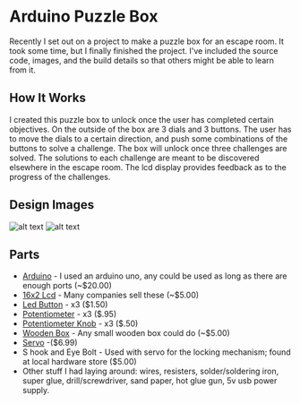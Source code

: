 # Arduino Puzzle Box

Recently I set out on a project to make a puzzle box for an escape room. It took some time, but I finally finished the project. I've included the source code, images, and the build details so that others might be able to learn from it.

## How It Works

I created this puzzle box to unlock once the user has completed certain objectives. On the outside of the box are 3 dials and 3 buttons. The user has to move the dials to a certain direction, and push some combinations of the buttons to solve a challenge. The box will unlock once three challenges are solved. The solutions to each challenge are meant to be discovered elsewhere in the escape room. The lcd display provides feedback as to the progress of the challenges. 

## Design Images

![alt text](https://github.com/aaronsjsu/Arduino-Puzzle-Box/blob/master/Images/Puzzle%20Box%201.JPG)
![alt text](https://github.com/aaronsjsu/Arduino-Puzzle-Box/blob/master/Images/Puzzle%20Box%202.JPG)

## Parts

* [Arduino](https://smile.amazon.com/Arduino-Uno-R3-Microcontroller-A000066/dp/B008GRTSV6/ref=sr_1_1?ie=UTF8&qid=1536210504&sr=8-1&keywords=arduino+uno) - I used an arduino uno, any could be used as long as there are enough ports (~$20.00)
* [16x2 Lcd](https://smile.amazon.com/gp/product/B06Y2NNKW1/ref=oh_aui_search_detailpage?ie=UTF8&psc=1) - Many companies sell these (~$5.00)
* [Led Button](https://www.adafruit.com/product/1442) - x3 ($1.50)
* [Potentiometer](https://www.adafruit.com/product/562) - x3 ($.95)
* [Potentiometer Knob](https://www.adafruit.com/product/2048) - x3 ($.50)
* [Wooden Box](https://smile.amazon.com/gp/product/B0085TG2JG/ref=oh_aui_search_detailpage?ie=UTF8&psc=1) - Any small wooden box could do (~$5.00)
* [Servo](https://smile.amazon.com/gp/product/B01608II3Q/ref=oh_aui_search_detailpage?ie=UTF8&psc=1) -($6.99)
* S hook and Eye Bolt - Used with servo for the locking mechanism; found at local hardware store ($5.00)
* Other stuff I had laying around: wires, resisters, solder/soldering iron, super glue, drill/screwdriver, sand paper, hot glue gun, 5v usb power supply.
